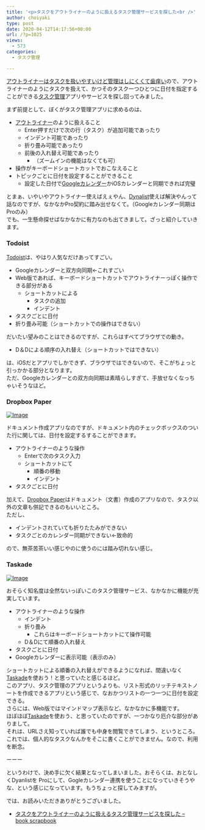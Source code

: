 ```yaml
---
title: '<p>タスクをアウトライナーのように扱えるタスク管理サービスを探した<br />'
author: choiyaki
type: post
date: 2020-04-12T14:17:56+00:00
url: /?p=1025
views:
  - 573
categories:
  - タスク管理

---
```

[アウトライナーはタスクを扱いやすいけど管理はしにくくて歯痒い][1]ので、アウトライナーのようにタスクを扱えて、かつそのタスク一つひとつに日付を指定することができる[タスク管理][2]アプリやサービスを探し回ってみました。

まず前提として、ぼくがタスク管理アプリに求めるのは、

  * [アウトライナー][3]のように扱えること 
      * Enter押すだけで次の行（タスク）が追加可能であったり
      * インデント可能であったり
      * 折り畳み可能であったり
      * 前後の入れ替え可能であったり 
          * （ズームインの機能はなくても可）
  * 操作がキーボードショートカットでおこなえること
  * トピックごとに日付を設定することができること 
      * 設定した日付で[Googleカレンダー][4]かiOSカレンダーと同期できれば完璧

とまぁ、いやいやアウトライナー使えばえぇやん、[Dynalist][5]使えば解決やんって話なのですが、なかなかPro契約に踏み出せなくて。（Googleカレンダー同期はProのみ）  
でも、一生懸命探せばなかなかに有力なのも出てきまして。ざっと紹介していきます。

### Todoist

[Todoist][6]は、やはり人気なだけあってすごい。

  * Googleカレンダーと双方向同期←これすごい
  * Web版であれば、キーボードショートカットでアウトライナーっぽく操作できる部分がある 
      * ショートカットによる 
          * タスクの追加
          * インデント
  * タスクごとに日付
  * 折り畳み可能（ショートカットでの操作はできない）

だいたい望みのことはできるのですが、これらはすべてブラウザでの動き。

  * D＆Dによる順序の入れ替え（ショートカットではできない）

は、iOSだとアプリでしかできず、ブラウザではできないので、そこがちょっと引っかかる部分となります。  
ただ、Googleカレンダーとの双方向同期は素晴らしすぎて、手放せなくなっちゃいそうなほど。

### Dropbox Paper

[![Image][7]][8]

ドキュメント作成アプリなのですが、ドキュメント内のチェックボックスのついた行に関しては、日付を設定するすることができます。

  * アウトライナーのような操作 
      * Enterで次のタスク入力
      * ショートカットにて 
          * 順番の移動
          * インデント
  * タスクごとに日付

加えて、[Dropbox Paper][9]はドキュメント（文書）作成のアプリなので、タスク以外の文章も併記できるのもいいところ。  
ただし、

  * インデントされていても折りたたみができない
  * タスクごとのカレンダー同期ができない←致命的

ので、無茶苦茶いい感じやのに使うのには踏み切れない感じ。

### Taskade

[![Image][10]][11]

おそらく知名度は全然ないっぽいこのタスク管理サービス、なかなかに機能が充実しています。

  * アウトライナーのような操作 
      * インデント
      * 折り畳み 
          * これらはキーボードショートカットにて操作可能
      * D＆Dにて順番の入れ替え
  * タスクごとに日付
  * Googleカレンダーに表示可能（表示のみ）

ショートカットによる順番の入れ替えができるようになれば、間違いなく[Taskade][12]を使おう！と思っていたと感じるほど。  
このアプリ、タスク管理のアプリというよりも、リスト形式のリッチテキストノートを作成できるアプリという感じで、なおかつリストの一つ一つに日付を設定できる。  
さらには、Web版ではマインドマップ表示など、なかなかに多機能です。  
ほぼほぼ[Taskade][12]を使おう、と思っていたのですが、一つかなり厄介な部分がありまして。  
それは、URLさえ知っていれば誰でも中身を閲覧できてしまう、というところ。  
これでは、個人的なタスクなんかをそこに書くことができません。なので、利用を断念。

ーーー

というわけで、決め手に欠く結果となってしまいました。おそらくは、おとなしくDyanlistを Proにして、Gogleカレンダー連携を使うことになっていきそうやな、という感じになっています。もうちょっと探してみますが。

では、お読みいただきありがとうございました。

  * [タスクをアウトライナーのように扱えるタスク管理サービスを探した &#8211; book scrapbook][13]

 [1]: https://scrapbox.io/choiyaki-hondana/%E3%82%A2%E3%82%A6%E3%83%88%E3%83%A9%E3%82%A4%E3%83%8A%E3%83%BC%E3%81%AF%E3%82%BF%E3%82%B9%E3%82%AF%E3%82%92%E6%89%B1%E3%81%84%E3%82%84%E3%81%99%E3%81%84%E3%81%91%E3%81%A9%E7%AE%A1%E7%90%86%E3%81%AF%E3%81%97%E3%81%AB%E3%81%8F%E3%81%8F%E3%81%A6%E6%AD%AF%E7%97%92%E3%81%84
 [2]: https://scrapbox.io/choiyaki-hondana/%E3%82%BF%E3%82%B9%E3%82%AF%E7%AE%A1%E7%90%86
 [3]: https://scrapbox.io/choiyaki-hondana/%E3%82%A2%E3%82%A6%E3%83%88%E3%83%A9%E3%82%A4%E3%83%8A%E3%83%BC
 [4]: https://scrapbox.io/choiyaki-hondana/Google%E3%82%AB%E3%83%AC%E3%83%B3%E3%83%80%E3%83%BC
 [5]: https://scrapbox.io/choiyaki-hondana/Dynalist
 [6]: https://scrapbox.io/choiyaki-hondana/Todoist
 [7]: https://gyazo.com/8811e3efe7dc9994c4c147fe2d927c9e/thumb/1000
 [8]: https://gyazo.com/8811e3efe7dc9994c4c147fe2d927c9e
 [9]: https://scrapbox.io/choiyaki-hondana/Dropbox_Paper
 [10]: https://gyazo.com/76b794cae00abe91793d05fd75f2bbe0/thumb/1000
 [11]: https://gyazo.com/76b794cae00abe91793d05fd75f2bbe0
 [12]: https://scrapbox.io/choiyaki-hondana/Taskade
 [13]: https://scrapbox.io/choiyaki-hondana/%E3%82%BF%E3%82%B9%E3%82%AF%E3%82%92%E3%82%A2%E3%82%A6%E3%83%88%E3%83%A9%E3%82%A4%E3%83%8A%E3%83%BC%E3%81%AE%E3%82%88%E3%81%86%E3%81%AB%E6%89%B1%E3%81%88%E3%82%8B%E3%82%BF%E3%82%B9%E3%82%AF%E7%AE%A1%E7%90%86%E3%82%B5%E3%83%BC%E3%83%93%E3%82%B9%E3%82%92%E6%8E%A2%E3%81%97%E3%81%9F